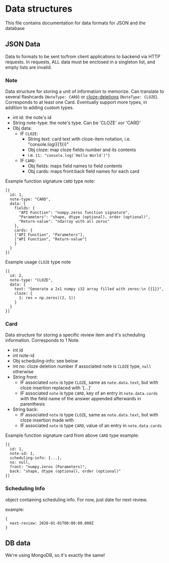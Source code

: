 # Data structures #

This file contains documentation for data formats for JSON and the database

## JSON Data ##

Data to formats to be sent to/from client applications to backend via HTTP requests. In requests, ALL data must be enclosed in a singleton list, and empty lists are invalid.

### Note ###

Data structure for storing a unit of information to memorize. Can translate to
several flashcards (`NoteType: CARD`) or
[cloze-deletions](https://en.wikipedia.org/wiki/Cloze_test) (`NoteType: CLOZE`). Corresponds to at least one Card.
Eventually support more types, in addition to adding custom types.

* int id: the note's id
* String note-type: the note's type. Can be 'CLOZE' xor 'CARD'
* Obj data:
  * IF `CLOZE`:
    * String text: card text with cloze-item notation, i.e. "console.log({{1}})"
    * Obj cloze: map cloze fields number and its contents
    * i.e. `{1: "console.log('Hello World')"}`
  * IF `CARD`:
    * Obj fields: maps field names to field contents
    * Obj cards: maps front:back field names for each card


Example function signature `CARD` type note:
```
[{
  id: 1,
  note-type: "CARD",
  data: {
    fields: {
      "API Function": "numpy.zeros function signature",
      "Parameters": "shape, dtype (optional), order (optional)",
      "Return-value": "ndarray with all zeros"
    },
    cards: {
    ["API Function", "Parameters"],
    ["API Function", "Return-value"]
    }
  }
}]
```
Example usage `CLOZE` type note
```
[{
  id: 2,
  note-type: "CLOZE",
  data: {
    text: "Generate a 2x1 numpy i32 array filled with zeros:\n {{1}}",
    cloze: {
      1: res = np.zeros((2, 1))
    }
  }
}]
```

### Card ###

Data structure for storing a specific review item and it's scheduling information. Corresponds to 1 Note.

* int id
* int note-id
* Obj scheduling-info: see below
* int no: cloze deletion number if associated note is `CLOZE` type, `null` otherwise
* String front:
  * IF associated `note` is type `CLOZE`, same as `note.data.text`, but with cloze insertion replaced with '[...]'
  * IF associated `note` is type `CARD`, key of an entry in `note.data.cards` with the field name of the answer appended afterwards in parenthesis
* String back:
  * IF associated `note` is type `CLOZE`, same as `note.data.text`, but with cloze insertion made with
  * IF associated `note` is type `CARD`, value of an entry in `note.data.cards`

Example function signature card from above `CARD` type example:
```
[{
  id: 1,
  note-id: 1,
  scheduling-info: {...},
  no: null,
  front: "numpy.zeros (Parameters)",
  back: "shape, dtype (optional), order (optional)"
}]
```

### Scheduling Info ###
object containing scheduling info. For now, just date for next review.

example:
```
{
  next-review: 2020-01-01T00:00:00.000Z
}
```

## DB data

We're using MongoDB, so it's exactly the same!
